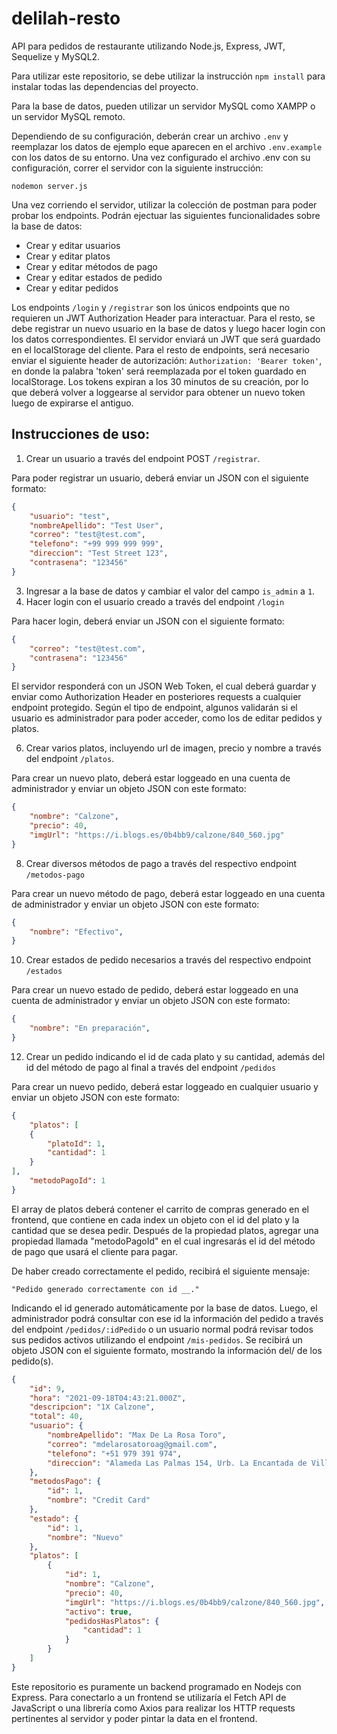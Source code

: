 # delilah-resto
API para pedidos de restaurante utilizando Node.js, Express, JWT, Sequelize y MySQL2.


Para utilizar este repositorio, se debe utilizar la instrucción `npm install` para instalar todas las dependencias del proyecto.

Para la base de datos, pueden utilizar un servidor MySQL como XAMPP o un servidor MySQL remoto.

Dependiendo de su configuración, deberán crear un archivo `.env` y reemplazar los datos de ejemplo eque aparecen en el archivo `.env.example` con los datos de su entorno.
Una vez configurado el archivo .env con su configuración, correr el servidor con la siguiente instrucción:

`nodemon server.js`

Una vez corriendo el servidor, utilizar la colección de postman para poder probar los endpoints. Podrán ejectuar las siguientes funcionalidades sobre la base de datos:

- Crear y editar usuarios
- Crear y editar platos
- Crear y editar métodos de pago
- Crear y editar estados de pedido
- Crear y editar pedidos

Los endpoints `/login` y `/registrar` son los únicos endpoints que no requieren un JWT Authorization Header para interactuar. Para el resto, se debe registrar un nuevo usuario en la base de datos y luego hacer login con los datos correspondientes. El servidor enviará un JWT que será guardado en el localStorage del cliente. Para el resto de endpoints, será necesario enviar el siguiente header de autorización: `Authorization: 'Bearer token'`, en donde la palabra 'token' será reemplazada por el token guardado en localStorage. Los tokens expiran a los 30 minutos de su creación, por lo que deberá volver a loggearse al servidor para obtener un nuevo token luego de expirarse el antiguo.

## Instrucciones de uso:

1. Crear un usuario a través del endpoint POST `/registrar`.

Para poder registrar un usuario, deberá enviar un JSON con el siguiente formato:
```json
{
    "usuario": "test",
    "nombreApellido": "Test User",
    "correo": "test@test.com",
    "telefono": "+99 999 999 999",
    "direccion": "Test Street 123",
    "contrasena": "123456"
}
```

3. Ingresar a la base de datos y cambiar el valor del campo `is_admin` a `1`.
4. Hacer login con el usuario creado a través del endpoint `/login`

Para hacer login, deberá enviar un JSON con el siguiente formato:
```json
{
    "correo": "test@test.com",
    "contrasena": "123456" 
}
```

El servidor responderá con un JSON Web Token, el cual deberá guardar y enviar como Authorization Header en posteriores requests a cualquier endpoint protegido. Según el tipo de endpoint, algunos validarán si el usuario es administrador para poder acceder, como los de editar pedidos y platos.

6. Crear varios platos, incluyendo url de imagen, precio y nombre a través del endpoint `/platos`.

Para crear un nuevo plato, deberá estar loggeado en una cuenta de administrador y enviar un objeto JSON con este formato:
```json
{
    "nombre": "Calzone",
    "precio": 40,
    "imgUrl": "https://i.blogs.es/0b4bb9/calzone/840_560.jpg"
}
```

8. Crear diversos métodos de pago a través del respectivo endpoint `/metodos-pago`

Para crear un nuevo método de pago, deberá estar loggeado en una cuenta de administrador y enviar un objeto JSON con este formato:
```json
{
    "nombre": "Efectivo",
}
```

10. Crear estados de pedido necesarios a través del respectivo endpoint `/estados`

Para crear un nuevo estado de pedido, deberá estar loggeado en una cuenta de administrador y enviar un objeto JSON con este formato:
```json
{
    "nombre": "En preparación",
}
```

12. Crear un pedido indicando el id de cada plato y su cantidad, además del id del método de pago al final a través del endpoint `/pedidos`

Para crear un nuevo pedido, deberá estar loggeado en cualquier usuario y enviar un objeto JSON con este formato:
```json
{
    "platos": [
    {
        "platoId": 1,
        "cantidad": 1
    }
],
    "metodoPagoId": 1
}
```

El array de platos deberá contener el carrito de compras generado en el frontend, que contiene en cada index un objeto con el id del plato y la cantidad que se desea pedir. Después de la propiedad platos, agregar una propiedad llamada "metodoPagoId" en el cual ingresarás el id del método de pago que usará el cliente para pagar.

De haber creado correctamente el pedido, recibirá el siguiente mensaje:

`"Pedido generado correctamente con id __."`

Indicando el id generado automáticamente por la base de datos. Luego, el administrador podrá consultar con ese id la información del pedido a través del endpoint `/pedidos/:idPedido` o un usuario normal podrá revisar todos sus pedidos activos utilizando el endpoint `/mis-pedidos`. Se recibirá un objeto JSON con el siguiente formato, mostrando la información del/ de los pedido(s).

```json
{
    "id": 9,
    "hora": "2021-09-18T04:43:21.000Z",
    "descripcion": "1X Calzone",
    "total": 40,
    "usuario": {
        "nombreApellido": "Max De La Rosa Toro",
        "correo": "mdelarosatoroag@gmail.com",
        "telefono": "+51 979 391 974",
        "direccion": "Alameda Las Palmas 154, Urb. La Encantada de Villa, Chorrillos"
    },
    "metodosPago": {
        "id": 1,
        "nombre": "Credit Card"
    },
    "estado": {
        "id": 1,
        "nombre": "Nuevo"
    },
    "platos": [
        {
            "id": 1,
            "nombre": "Calzone",
            "precio": 40,
            "imgUrl": "https://i.blogs.es/0b4bb9/calzone/840_560.jpg",
            "activo": true,
            "pedidosHasPlatos": {
                "cantidad": 1
            }
        }
    ]
}
```


Este repositorio es puramente un backend programado en Nodejs con Express. Para conectarlo a un frontend se utilizaría el Fetch API de JavaScript o una librería como Axios para realizar los HTTP requests pertinentes al servidor y poder pintar la data en el frontend.

